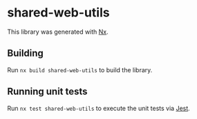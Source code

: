 # shared-web-utils

This library was generated with [Nx](https://nx.dev).

## Building

Run `nx build shared-web-utils` to build the library.

## Running unit tests

Run `nx test shared-web-utils` to execute the unit tests via [Jest](https://jestjs.io).
